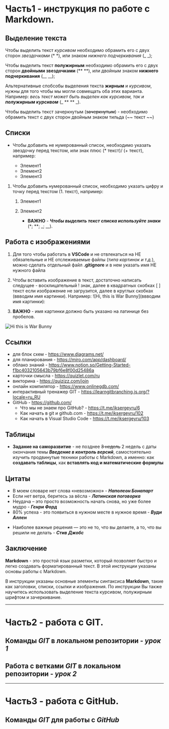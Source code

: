 # Часть1 - инструкция по работе с Markdown.

## Выделение текста

Чтобы выделить текст *курсивом* необходимо обрамить его с двух сторон *звездочками* (* *), или знаком _нижнего подчеркивания_ (_ _);

Чтобы выделить текст **полужирным** необходимо обрамить его с двух сторон **двойными звездочками** (** **), или двойным знаком __нижнего подчеркивания__ (__ __);

Альтернативные спобсобы выделения текста __жирным__ и *курсивом*, нужны для того чтобы мы могли совмещать оба этих варианта. Например: _весь текст может быть выделен как курсивом, так и **полужирным курсивом**_ (_ ** ** _).

Чтобы выделить текcт зачеркнутым (~~зачеркнутым~~) - необходимо обрамить текст с двух сторон двойным знаком тильда (~~ текст ~~)


## Списки

* Чтобы добавить не нумерованный список, необходимо указать звездочку перед текстом, или знак плюс (* текст)/ (+ текст), например:

    * Элемент1
    * Элемент2
    + Элемент3

1. Чтобы добавить нумерованный список, необходимо указать цифру и точку перед текстом (1. текст), например:

    1. Элемент1
    2. Элемент2

        + __ВАЖНО__ - **_Чтобы выделить текст списка используйте знаки_** (*; **; _; __).


## Работа с изображениями

1. Для того чтобы работать в __VSCode__ и не отвлекаться на НЕ обязательные и НЕ отслеживаемые файлы (*типа картинок и т.д.*), можно сделать отдельный файл __.gitignore__ и в нем указать имя НЕ нужного файла

2. Чтобы вставить изображение в текст, достаточно написать следущее - восклицательный ! знак, далее в квадратных скобках [ ] текст если изображение не загрузится, далее в круглых скобках (ввводим имя картинки). Например: ![Hi, this is War Bunny](ввводим имя картинки):

3. __ВАЖНО__ - имя картинки должно быть указано на латинице без пробелов.   

![Hi this is War Bunny](warbunny.jpg)


## Ссылки

+ для блок схем - https://www.diagrams.net/
+ для планирования - https://miro.com/app/dashboard/
+ облако знаний - https://www.notion.so/Getting-Started-f1bc4032105643b79bf6e8f00d25486a
+ карточки смысла - https://quizlet.com/ru
+ викторина - https://quizizz.com/join
+ онлайн компилятор - https://www.onlinegdb.com/
+ интерактивный тренажер GIT - https://learngitbranching.js.org/?locale=ru_RU
+ GitHub - https://github.com/
	+ Что мы не знаем про GitHub? - https://t.me/iksergeyru/6
	+ Как начать в git и github.com - https://t.me/iksergeyru/102
	+ Как начать в Visual Studio Code - https://t.me/iksergeyru/103


## Таблицы

+ __Задание на саморазвитие__ - не позднее ~~3 недель~~ 2 недель с даты окончания темы _**Введение в контроль версий**_, самостоятельно изучить продвинутые техники работы с Markdown, а именно: как __создавать таблицы__, как __вставлять код и математические формулы__


## Цитаты

+ В моем словаре нет слова «невозможно» - *__Наполеон Бонапарт__*
+ Если нет ветра, беритесь за вёсла - *__Латинская поговорка__*
+ Неудача – это просто возможность начать снова, но уже более мудро - *__Генри Форд__*
+ 80% успеха - это появиться в нужном месте в нужное время - *__Вуди Аллен__*
* Наиболее важные решения — это не то, что вы делаете, а то, что вы решили не делать - *__Стив Джобс__*


## Заключение

__Markdown__ - это простой язык разметки, который позволяет быстро и легко создавать форматированный текст. В этой инструкции указаны основы работы с Markdown.

В инструкции указаны основные элементы синтаксиса __Markdown__, такие как заголовки, списки, ссылки и изображения. По инструкции Вы также научитесь использовать выделение текста курсивом, полужирным шрифтом и зачеркивание.

___
# Часть2 - работа с GIT.

## Команды __*GIT*__ в локальном репозитории - *урок 1*


## Работа с ветками __*GIT*__ в локальном репозитории - *урок 2*


___
# Часть3 - работа с GitHub.

## Команды __*GIT*__ для работы с __*GitHub*__


